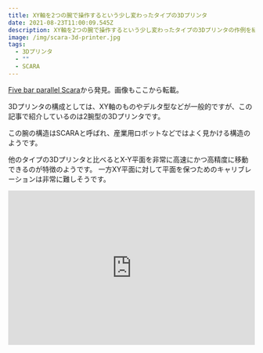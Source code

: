 ```yaml
---
title: XY軸を2つの腕で操作するという少し変わったタイプの3Dプリンタ
date: 2021-08-23T11:00:09.545Z
description: XY軸を2つの腕で操作するという少し変わったタイプの3Dプリンタの作例を紹介します。
image: /img/scara-3d-printer.jpg
tags:
  - 3Dプリンタ
  - ""
  - SCARA
---
```

[Five bar parallel Scara](https://forum.duet3d.com/topic/11127/five-bar-parallel-scara)から発見。画像もここから転載。


3Dプリンタの構成としては、XY軸のものやデルタ型などが一般的ですが、この記事で紹介しているのは2腕型の3Dプリンタです。

この腕の構造はSCARAと呼ばれ、産業用ロボットなどではよく見かける構造のようです。

他のタイプの3Dプリンタと比べるとX-Y平面を非常に高速にかつ高精度に移動できるのが特徴のようです。
一方XY平面に対して平面を保つためのキャリブレーションは非常に難しそうです。

<iframe width="100%" height="315" src="https://www.youtube.com/embed/MW8HApFoy38" frameborder="0" allow="accelerometer; autoplay; clipboard-write; encrypted-media; gyroscope; picture-in-picture" allowfullscreen></iframe>

